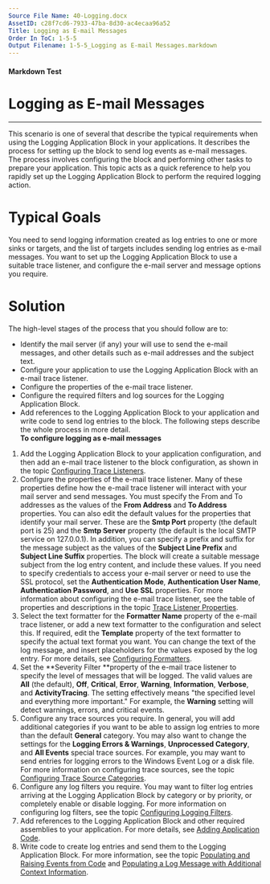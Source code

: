 ```yaml
---
Source File Name: 40-Logging.docx
AssetID: c28f7cd6-7933-47ba-8d30-ac4ecaa96a52
Title: Logging as E-mail Messages
Order In ToC: 1-5-5
Output Filename: 1-5-5_Logging as E-mail Messages.markdown
---
```


#### Markdown Test ####
# Logging as E-mail Messages #
----------

This scenario is one of several that describe the typical requirements when using the Logging Application Block in your applications. It describes the process for setting up the block to send log events as e-mail messages. The process involves configuring the block and performing other tasks to prepare your application. This topic acts as a quick reference to help you rapidly set up the Logging Application Block to perform the required logging action.  

# Typical Goals #
You need to send logging information created as log entries to one or more sinks or targets, and the list of targets includes sending log entries as e-mail messages. You want to set up the Logging Application Block to use a suitable trace listener, and configure the e-mail server and message options you require.   

# Solution #
The high-level stages of the process that you should follow are to:  
+ Identify the mail server (if any) your will use to send the e-mail messages, and other details such as e-mail addresses and the subject text. 
+ Configure your application to use the Logging Application Block with an e-mail trace listener.
+ Configure the properties of the e-mail trace listener.
+ Configure the required filters and log sources for the Logging Application Block.
+ Add references to the Logging Application Block to your application and write code to send log entries to the block. 
The following steps describe the whole process in more detail.  
**To configure logging as e-mail messages**

1. Add the Logging Application Block to your application configuration, and then add an e-mail trace listener to the block configuration, as shown in the topic [Configuring Trace Listeners](test-markdown_a0ea0d8b-7675-48b8-9b5f-9d6d8e2382f0.html). 
2. Configure the properties of the e-mail trace listener. Many of these properties define how the e-mail trace listener will interact with your mail server and send messages. You must specify the From and To addresses as the values of the **From Address** and **To Address** properties. You can also edit the default values for the properties that identify your mail server. These are the **Smtp Port** property (the default port is 25) and the **Smtp Server** property (the default is the local SMTP service on 127.0.0.1). In addition, you can specify a prefix and suffix for the message subject as the values of the **Subject Line Prefix** and **Subject Line Suffix** properties. The block will create a suitable message subject from the log entry content, and include these values. If you need to specify credentials to access your e-mail server or need to use the SSL protocol, set the **Authentication Mode**, **Authentication User Name**, **Authentication Password**, and **Use SSL** properties. For more information about configuring the e-mail trace listener, see the table of properties and descriptions in the topic [Trace Listener Properties](test-markdown_b45ee518-82b1-426c-b772-1e6c0fde455e.html).  
3. Select the text formatter for the **Formatter Name** property of the e-mail trace listener, or add a new text formatter to the configuration and select this. If required, edit the **Template** property of the text formatter to specify the actual text format you want. You can change the text of the log message, and insert placeholders for the values exposed by the log entry. For more details, see [Configuring Formatters](test-markdown_8b4b7563-0062-4690-bfc2-df37f15b2d35.html).
4. Set the **Severity Filter **property of the e-mail trace listener to specify the level of messages that will be logged. The valid values are **All** (the default), **Off**, **Critical**, **Error**, **Warning**, **Information**, **Verbose**, and **ActivityTracing**. The setting effectively means "the specified level and everything more important." For example, the **Warning** setting will detect warnings, errors, and critical events.
5. Configure any trace sources you require. In general, you will add additional categories if you want to be able to assign log entries to more than the default **General** category. You may also want to change the settings for the **Logging Errors &amp; Warnings**, **Unprocessed Category**, and **All Events** special trace sources. For example, you may want to send entries for logging errors to the Windows Event Log or a disk file. For more information on configuring trace sources, see the topic [Configuring Trace Source Categories](test-markdown_9301547d-44c4-490c-91a0-b63e86e4b6a2.html). 
6. Configure any log filters you require. You may want to filter log entries arriving at the Logging Application Block by category or by priority, or completely enable or disable logging. For more information on configuring log filters, see the topic [Configuring Logging Filters](test-markdown_ac913544-cc72-4de9-b916-f9d85d473685.html).
7. Add references to the Logging Application Block and other required assemblies to your application. For more details, see [Adding Application Code](test-markdown_730d69d7-7e0f-4b21-8ab8-725bcec1bfd3.html).
8. Write code to create log entries and send them to the Logging Application Block. For more information, see the topic [Populating and Raising Events from Code](test-markdown_3712145d-7fa5-4fd7-b9a7-ea2d018b5fc7.html) and [Populating a Log Message with Additional Context Information](test-markdown_62843eda-e525-4531-8d26-4efddd75ccef.html).
